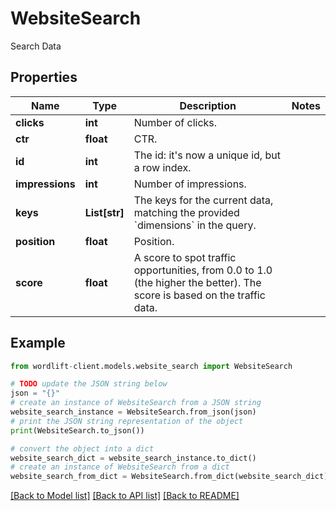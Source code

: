 # WebsiteSearch

Search Data

## Properties

Name | Type | Description | Notes
------------ | ------------- | ------------- | -------------
**clicks** | **int** | Number of clicks. | 
**ctr** | **float** | CTR. | 
**id** | **int** | The id: it&#39;s now a unique id, but a row index. | 
**impressions** | **int** | Number of impressions. | 
**keys** | **List[str]** | The keys for the current data, matching the provided &#x60;dimensions&#x60; in the query. | 
**position** | **float** | Position. | 
**score** | **float** | A score to spot traffic opportunities, from 0.0 to 1.0 (the higher the better). The score is based on the traffic data. | 

## Example

```python
from wordlift-client.models.website_search import WebsiteSearch

# TODO update the JSON string below
json = "{}"
# create an instance of WebsiteSearch from a JSON string
website_search_instance = WebsiteSearch.from_json(json)
# print the JSON string representation of the object
print(WebsiteSearch.to_json())

# convert the object into a dict
website_search_dict = website_search_instance.to_dict()
# create an instance of WebsiteSearch from a dict
website_search_from_dict = WebsiteSearch.from_dict(website_search_dict)
```
[[Back to Model list]](../README.md#documentation-for-models) [[Back to API list]](../README.md#documentation-for-api-endpoints) [[Back to README]](../README.md)


